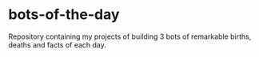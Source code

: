 # bots-of-the-day
Repository containing my projects of building 3 bots of remarkable births, deaths and facts of each day.
